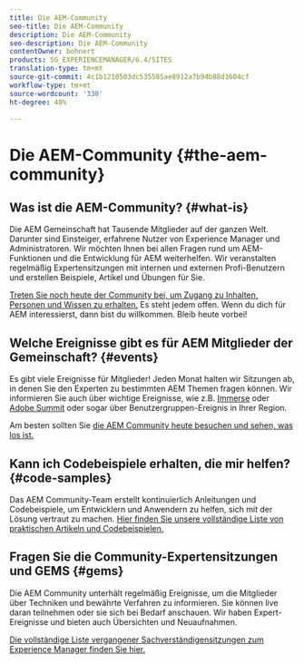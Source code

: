 ```yaml
---
title: Die AEM-Community
seo-title: Die AEM-Community
description: Die AEM-Community
seo-description: Die AEM-Community
contentOwner: bohnert
products: SG_EXPERIENCEMANAGER/6.4/SITES
translation-type: tm+mt
source-git-commit: 4c1b1210503dc535585ae8912a7b94b88d1604cf
workflow-type: tm+mt
source-wordcount: '330'
ht-degree: 40%

---
```



# Die AEM-Community {#the-aem-community}

## Was ist die AEM-Community? {#what-is}

Die AEM Gemeinschaft hat Tausende Mitglieder auf der ganzen Welt. Darunter sind Einsteiger, erfahrene Nutzer von Experience Manager und Administratoren.  Wir möchten Ihnen bei allen Fragen rund um AEM-Funktionen und die Entwicklung für AEM weiterhelfen. Wir veranstalten regelmäßig Expertensitzungen mit internen und externen Profi-Benutzern und erstellen Beispiele, Artikel und Übungen für Sie.

[Treten Sie noch heute der Community bei, um Zugang zu Inhalten, Personen und Wissen zu erhalten.](https://forums.adobe.com/community/experience-cloud/marketing-cloud/experience-manager) Es steht jedem offen. Wenn du dich für AEM interessierst, dann bist du willkommen. Bleib heute vorbei!

## Welche Ereignisse gibt es für AEM Mitglieder der Gemeinschaft? {#events}

Es gibt viele Ereignisse für Mitglieder! Jeden Monat halten wir Sitzungen ab, in denen Sie den Experten zu bestimmten AEM Themen fragen können. Wir informieren Sie auch über wichtige Ereignisse, wie z.B. [Immerse](http://help-forums.adobe.com/content/adobeforums/en/experience-manager-forum/adobe-experience-manager.topic.html/forum__fb7p-the_immerseagendai.html) oder [Adobe Summit](http://summit.adobe.com/na/?promoid=6JMR7JQY&amp;mv=other) oder sogar über Benutzergruppen-Ereignis in Ihrer Region.

Am besten sollten Sie [die AEM Community heute besuchen und sehen, was los ist.](http://help-forums.adobe.com/content/adobeforums/en/experience-manager-forum/adobe-experience-manager.html)

## Kann ich Codebeispiele erhalten, die mir helfen? {#code-samples}

Das AEM Community-Team erstellt kontinuierlich Anleitungen und Codebeispiele, um Entwicklern und Anwendern zu helfen, sich mit der Lösung vertraut zu machen. [Hier finden Sie unsere vollständige Liste von praktischen Artikeln und Codebeispielen.](https://helpx.adobe.com/de/experience-manager/topics/how-to.html)

## Fragen Sie die Community-Expertensitzungen und GEMS {#gems}

Die AEM Community unterhält regelmäßig Ereignisse, um die Mitglieder über Techniken und bewährte Verfahren zu informieren. Sie können live daran teilnehmen oder sie sich bei Bedarf anschauen. Wir haben Expert-Ereignisse und bieten auch Übersichten und Neuaufnahmen.

[Die vollständige Liste vergangener Sachverständigensitzungen zum Experience Manager finden Sie hier.](https://helpx.adobe.com/experience-manager/kt/eseminars/ask-the-expert/atace-index.html)
